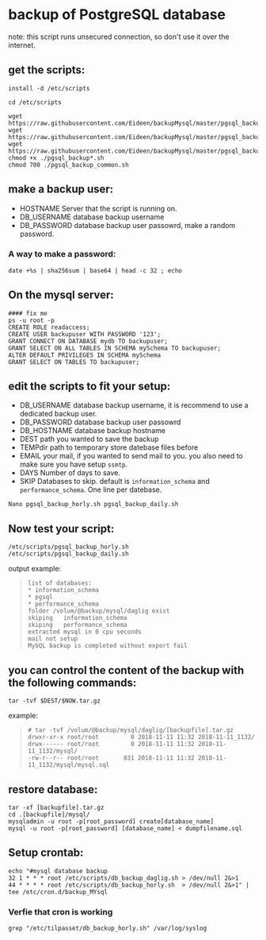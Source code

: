 # backup of PostgreSQL database
note: this script runs unsecured connection, so don't use it over the internet.

## get the scripts:
```
install -d /etc/scripts

cd /etc/scripts
```

```
wget https://raw.githubusercontent.com/Eideen/backupMysql/master/pgsql_backup_daily.sh
wget https://raw.githubusercontent.com/Eideen/backupMysql/master/pgsql_backup_common.sh
wget https://raw.githubusercontent.com/Eideen/backupMysql/master/pgsql_backup_horly.sh
chmod +x ./pgsql_backup*.sh
chmod 700 ./pgsql_backup_common.sh
```
## make a backup user:
* HOSTNAME
Server that the script is running on.
* DB_USERNAME
database backup username
* DB_PASSWORD
database backup user passowrd, make a random password.

### A way to make a password:
```
date +%s | sha256sum | base64 | head -c 32 ; echo
```
## On the mysql server:
```
#### fix me
ps -u root -p
CREATE ROLE readaccess;
CREATE USER backupuser WITH PASSWORD '123';
GRANT CONNECT ON DATABASE mydb TO backupuser;
GRANT SELECT ON ALL TABLES IN SCHEMA mySchema TO backupuser;
ALTER DEFAULT PRIVILEGES IN SCHEMA mySchema
GRANT SELECT ON TABLES TO backupuser;

```
## edit the scripts to fit your setup:
* DB_USERNAME
database backup username, it is recommend to use a dedicated backup user.
* DB_PASSWORD
database backup user passowrd
* DB_HOSTNAME
database backup hostname
* DEST
path you wanted to save the backup
* TEMPdir
path to temporary store datebase files before
* EMAIL
your mail, if you wanted to send mail to you. you also need to make sure you have setup `ssmtp`.
* DAYS
Number of days to save.
* SKIP
Databases to skip.
default is `information_schema` and `performance_schema`. One line per datebase.
```
Nano pgsql_backup_horly.sh pgsql_backup_daily.sh
```

## Now test your script:
```
/etc/scripts/pgsql_backup_horly.sh
/etc/scripts/pgsql_backup_daily.sh
```
output example:
>```
>list of databases:
>* information_schema
>* pgsql
>* performance_schema
>folder /volum/@backup/mysql/daglig exist
>skiping   information_schema
>skiping   performance_schema
>extracted mysql in 0 cpu seconds
>mail not setup
>MySQL backup is completed without export fail

## you can control the content of the backup with the following commands:
 ```
 tar -tvf $DEST/$NOW.tar.gz
 ```
example:
>```
> # tar -tvf /volum/@backup/mysql/daglig/[backupfile].tar.gz
>drwxr-xr-x root/root         0 2018-11-11 11:32 2018-11-11_1132/
>drwx------ root/root         0 2018-11-11 11:32 2018-11-11_1132/mysql/
>-rw-r--r-- root/root       831 2018-11-11 11:32 2018-11-11_1132/mysql/mysql.sql
> ```
## restore database:
 ```
tar -xf [backupfile].tar.gz
cd .[backupfile]/mysql/
mysqladmin -u root -p[root_password] create[database_name]
mysql -u root -p[root_password] [database_name] < dumpfilename.sql
 ```
## Setup crontab:
```
echo "#mysql database backup
32 1 * * * root /etc/scripts/db_backup_daglig.sh > /dev/null 2&>1
44 * * * * root /etc/scripts/db_backup_horly.sh  > /dev/null 2&>1" | tee /etc/cron.d/backup_MYsql
```
### Verfie that cron is working
```
grep "/etc/tilpasset/db_backup_horly.sh" /var/log/syslog
```
